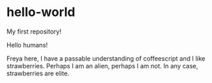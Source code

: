 # hello-world
My first repository!

Hello humans! 

Freya here, I have a passable understanding of coffeescript and I like strawberries.
Perhaps I am an alien, perhaps I am not. In any case, strawberries are elite. 
